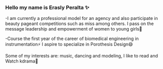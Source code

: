 ### Hello my name is Erasly Peralta ✨

-I am currently a professional model for an agency and also participate in beauty pageant competitions such as miss among others.
I pass on the message leadership and empowerment of women to young girls👯

-Course the first year of the career of biomedical engineering in instrumentation⚡
I aspire to specialize in Porothesis Design😄

Some of my interests are: music, dancing and modeling, I like to read and Watch kdrama👋

<!--
**eraslyperalta/eraslyperalta** is a ✨ _special_ ✨ repository because its `README.md` (this file) appears on your GitHub profile.

Here are some ideas to get you started:

- 🔭 I’m currently working on ...
- 🌱 I’m currently learning ...
-  I’m looking to collaborate on ...
- 🤔 I’m looking for help with ...
- 💬 Ask me about ...
- 📫 How to reach me: ...
- 😄 Pronouns: ...
- ⚡ Fun fact: ...
-->
